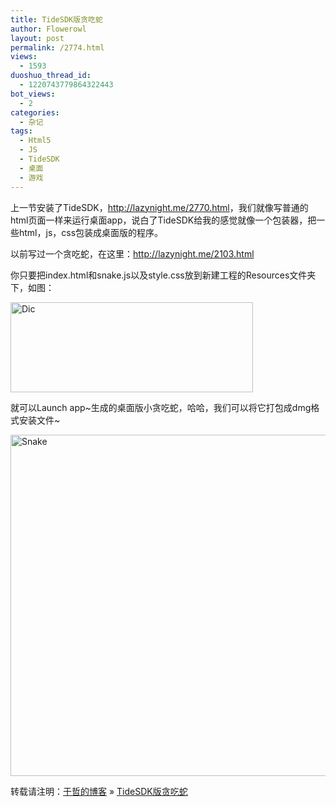 ```yaml
---
title: TideSDK版贪吃蛇
author: Flowerowl
layout: post
permalink: /2774.html
views:
  - 1593
duoshuo_thread_id:
  - 1220743779864322443
bot_views:
  - 2
categories:
  - 杂记
tags:
  - Html5
  - JS
  - TideSDK
  - 桌面
  - 游戏
---
```

上一节安装了TideSDK，<http://lazynight.me/2770.html>，我们就像写普通的html页面一样来运行桌面app，说白了TideSDK给我的感觉就像一个包装器，把一些html，js，css包装成桌面版的程序。

以前写过一个贪吃蛇，在这里：<http://lazynight.me/2103.html>

你只要把index.html和snake.js以及style.css放到新建工程的Resources文件夹下，如图：

<img title="dic.png" src="http://lazynight.me/wp-content/uploads/2012/12/dic.png" alt="Dic" width="388" height="144" border="0" />

就可以Launch app~生成的桌面版小贪吃蛇，哈哈，我们可以将它打包成dmg格式安装文件~

<img title="snake.png" src="http://lazynight.me/wp-content/uploads/2012/12/snake.png" alt="Snake" width="584" height="546" border="0" />

转载请注明：[于哲的博客][1] &raquo; [TideSDK版贪吃蛇][2]

 [1]: http://localhost/wordpress
 [2]: http://localhost/wordpress/2774.html